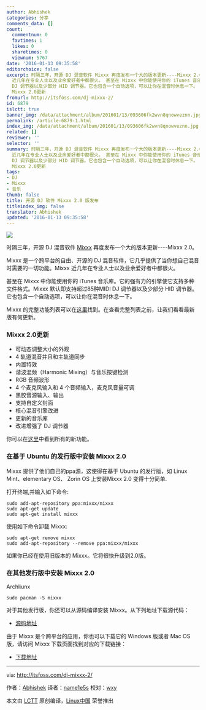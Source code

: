 ```yaml
---
author: Abhishek
categories: 分享
comments_data: []
count:
  commentnum: 0
  favtimes: 1
  likes: 0
  sharetimes: 0
  viewnum: 5767
date: '2016-01-13 09:35:58'
editorchoice: false
excerpt: 时隔三年，开源 DJ 混音软件 Mixxx 再度发布一个大的版本更新----Mixxx 2.0。 Mixxx 是一个跨平台的自由、开源的 DJ 混音软件，它几乎提供了当你想自己混音时需要的一切功能。Mixxx
  近几年在专业人士以及业余爱好者中都很火。 甚至在 Mixxx 中你能使用你的 iTunes 音乐库。它的强有力的引擎使它支持多种文件格式。Mixxx 默认即支持超过85种MIDI
  DJ 调节器以及少部分 HID 调节器。它也包含一个自动选项，可以让你在混音时休息一下。 Mixxx 的完整功能列表可以在这里找到。在查看完整列表之前，让我们看看最新版有何更新。
  Mixxx 2.0更新
fromurl: http://itsfoss.com/dj-mixxx-2/
id: 6879
islctt: true
banner_img: /data/attachment/album/201601/13/093606fk2wvn8qnowveznn.jpg
permalink: /article-6879-1.html
index_img: /data/attachment/album/201601/13/093606fk2wvn8qnowveznn.jpg.thumb.jpg
related: []
reviewer: ''
selector: ''
summary: 时隔三年，开源 DJ 混音软件 Mixxx 再度发布一个大的版本更新----Mixxx 2.0。 Mixxx 是一个跨平台的自由、开源的 DJ 混音软件，它几乎提供了当你想自己混音时需要的一切功能。Mixxx
  近几年在专业人士以及业余爱好者中都很火。 甚至在 Mixxx 中你能使用你的 iTunes 音乐库。它的强有力的引擎使它支持多种文件格式。Mixxx 默认即支持超过85种MIDI
  DJ 调节器以及少部分 HID 调节器。它也包含一个自动选项，可以让你在混音时休息一下。 Mixxx 的完整功能列表可以在这里找到。在查看完整列表之前，让我们看看最新版有何更新。
  Mixxx 2.0更新
tags:
- DJ
- Mixxx
- 音乐
thumb: false
title: 开源 DJ 软件 Mixxx 2.0 版发布
titleindex_img: false
translator: Abhishek
updated: '2016-01-13 09:35:58'
---
```


![](/data/attachment/album/201601/13/093606fk2wvn8qnowveznn.jpg)


时隔三年，开源 DJ 混音软件 [Mixxx](http://mixxx.org/) 再度发布一个大的版本更新----Mixxx 2.0。


Mixxx 是一个跨平台的自由、开源的 DJ 混音软件，它几乎提供了当你想自己混音时需要的一切功能。Mixxx 近几年在专业人士以及业余爱好者中都很火。


甚至在 Mixxx 中你能使用你的 iTunes 音乐库。它的强有力的引擎使它支持多种文件格式。Mixxx 默认即支持超过85种MIDI DJ 调节器以及少部分 HID 调节器。它也包含一个自动选项，可以让你在混音时休息一下。


Mixxx 的完整功能列表可以在[这里](http://mixxx.org/features/)找到。在查看完整列表之前，让我们看看最新版有何更新。


### Mixxx 2.0更新


* 可动态调整大小的外观
* 4 轨道混音并且和主轨道同步
* 内置特效
* 谐波混频（Harmonic Mixing）与音乐按键检测
* RGB 音频波形
* 4 个麦克风输入和 4 个音频输入，麦克风音量可调
* 黑胶音源输入、输出
* 支持自定义封面
* 核心混音引擎改进
* 更新的音乐库
* 改进增强了 DJ 调节器


你可以在[这里](http://mixxx.org/whats-new-in-mixxx-2-0/)中看到所有的新功能。


### 在基于 Ubuntu 的发行版中安装 Mixxx 2.0


Mixxx 提供了他们自己的ppa源，这使得在基于 Ubuntu 的发行版，如 Linux Mint、elementary OS、 Zorin OS 上安装Mixxx 2.0 变得十分简单.


打开终端,并输入如下命令:



```
sudo add-apt-repository ppa:mixxx/mixxx
sudo apt-get update
sudo apt-get install mixxx

```

使用如下命令卸载 Mixxx:



```
sudo apt-get remove mixxx
sudo add-apt-repository --remove ppa:mixxx/mixxx

```

如果你已经在使用旧版本的 Mixxx。它将很快升级到2.0版。


### 在其他发行版中安装 Mixxx 2.0


Archliunx



```
sudo pacman -S mixxx

```

对于其他发行版，你还可以从源码编译安装 Mixxx。从下列地址下载源代码：


* [源码地址](http://downloads.mixxx.org/mixxx-2.0.0/mixxx-2.0.0-src.tar.gz)


由于 Mixxx 是个跨平台的应用，你也可以下载它的 Windows 版或者 Mac OS 版，请访问 Mixxx 下载页面找到对应的下载链接：


* [下载地址](http://mixxx.org/download/)




---


via: <http://itsfoss.com/dj-mixxx-2/>


作者：[Abhishek](http://itsfoss.com/author/abhishek/) 译者：[name1e5s](https://github.com/name1e5s) 校对：[wxy](https://github.com/wxy)


本文由 [LCTT](https://github.com/LCTT/TranslateProject) 原创编译，[Linux中国](https://linux.cn/) 荣誉推出